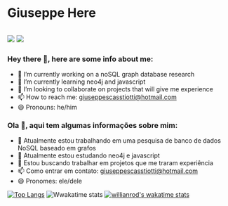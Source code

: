 # Giuseppe Here 

<a href = "mailto: giuseppescassiotti@hotmail"><img src="https://img.shields.io/badge/-Gmail-%23EA4335?style=for-the-badge&logo=gmail&logoColor=white"></a>
<a href="https://www.linkedin.com/in/giuseppebs/" target="_blank"><img src="https://img.shields.io/badge/-LinkedIn-%230077B5?style=for-the-badge&logo=linkedin&logoColor=white"></a>
---
### Hey there 👋, here are some info about me:
- 🔭 I’m currently working on a noSQL graph database research
- 🌱 I’m currently learning neo4j and javascript
- 👯 I’m looking to collaborate on projects that will give me experience
- 📫 How to reach me: giuseppescasstiotti@hotmail.com
- 😄 Pronouns: he/him

### Ola 👋, aqui tem algumas informações sobre mim:
- 🔭 Atualmente estou trabalhando em uma pesquisa de banco de dados NoSQL baseado em grafos
- 🌱 Atualmente estou estudando neo4j e javascript
- 👯 Estou buscando trabalhar em projetos que me traram experiência
- 📫 Como entrar em contato: giuseppescasstiotti@hotmail.com
- 😄 Pronomes: ele/dele


[![Top Langs](https://github-readme-stats.vercel.app/api/top-langs/?username=minipepsi-trueversion&layout=compact)](https://github.com/anuraghazra/github-readme-stats) ![Wwakatime stats](https://github-readme-stats-taupe-two.vercel.app/api/wakatime?username=minipepsi&hide_title=true&hide_border=true&langs_count=5)
[![willianrod's wakatime stats](https://github-readme-stats.vercel.app/api/wakatime?username=minipepsi)](https://github.com/anuraghazra/github-readme-stats)
